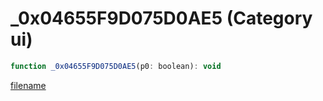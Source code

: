 # _0x04655F9D075D0AE5 (Category ui)

```js
function _0x04655F9D075D0AE5(p0: boolean): void
```

[filename](_0x04655F9D075D0AE5_m.md ':include')